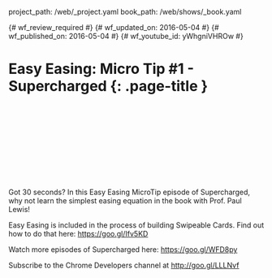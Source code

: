 project_path: /web/_project.yaml
book_path: /web/shows/_book.yaml

{# wf_review_required #}
{# wf_updated_on: 2016-05-04 #}
{# wf_published_on: 2016-05-04 #}
{# wf_youtube_id: yWhgniVHROw #}

# Easy Easing: Micro Tip #1 - Supercharged {: .page-title }


<div class="video-wrapper">
  <iframe class="devsite-embedded-youtube-video" data-video-id="yWhgniVHROw"
          data-autohide="1" data-showinfo="0" frameborder="0" allowfullscreen>
  </iframe>
</div>


Got 30 seconds? In this Easy Easing MicroTip episode of Supercharged, why not learn the simplest easing equation in the book with Prof. Paul Lewis!

Easy Easing is included in the process of building Swipeable Cards. Find out how to do that here: https://goo.gl/Ifv5KD

Watch more episodes of Supercharged here: https://goo.gl/WFD8py

Subscribe to the Chrome Developers channel at http://goo.gl/LLLNvf
